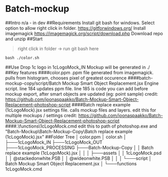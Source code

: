 # Batch-mockup
##Intro
n/a - in dev
##Requirements
Install git bash for windows. Select option to allow right click in folder. 
https://gitforwindows.org/
Install imagemagick 
https://imagemagick.org/script/download.php
Download repo and unzip
##Start
>right click in folder -> run git bash here
```
bash ./color.sh
```
##Use
Drop 1c logo in 1cLogoMock_IN
Mockup will be generated in ./
##Key features
####color.ppm
.ppm file generated from imagemagick. pulls from histogram, chooses pixel of greatest occurence
####batch-mockup-copy/script/Batch Mockup Smart Object Replacement.jsx
Engine script. line 184 updates ppm file. line 185 is code you can add before mockup export, after smart objects are updated (eg: point sample)
credit: 
https://github.com/joonaspaakko/Batch-Mockup-Smart-Object-Replacement-photoshop-script 
####Batch replace example (1cLogoMock).jsx
settings file. calls mockup files and layers. edit this for multiple mockups / settings
credit:
https://github.com/joonaspaakko/Batch-Mockup-Smart-Object-Replacement-photoshop-script
####.\functions\1cLogoMock.cmd
edit this to path of photoshop.exe and "Batch-Mockup\Batch-Mockup-Copy\Batch replace example (1cLogoMock).jsx"
##Folder Tree
│   color.ppm
│   color.sh
│
├───1cLogoMock_IN
├───1cLogoMock_OUT
├───1cLogoMock_PROCESSING
├───Batch-Mockup-Copy
│   │   Batch replace example (1cLogoMock).jsx
│   │
│   ├───assets
│   │       1cLogoMock.psd
│   │       @stackedonwhite.PSB
│   │       @wideonwhite.PSB
│   │
│   └───script
│           Batch Mockup Smart Object Replacement.jsx
│
└───functions
        1cLogoMock.cmd
